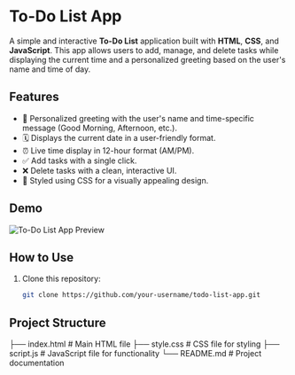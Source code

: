 # To-Do List App

A simple and interactive **To-Do List** application built with **HTML**, **CSS**, and **JavaScript**. This app allows users to add, manage, and delete tasks while displaying the current time and a personalized greeting based on the user's name and time of day.

## Features

- 🎉 Personalized greeting with the user's name and time-specific message (Good Morning, Afternoon, etc.).
- 🗓️ Displays the current date in a user-friendly format.
- ⏰ Live time display in 12-hour format (AM/PM).
- ✅ Add tasks with a single click.
- ❌ Delete tasks with a clean, interactive UI.
- 💄 Styled using CSS for a visually appealing design.

## Demo

![To-Do List App Preview](https://via.placeholder.com/800x400?text=To-Do+List+App+Screenshot)

## How to Use

1. Clone this repository:
   ```bash
   git clone https://github.com/your-username/todo-list-app.git

## Project Structure
├── index.html # Main HTML file ├── style.css # CSS file for styling ├── script.js # JavaScript file for functionality └── README.md # Project documentation


